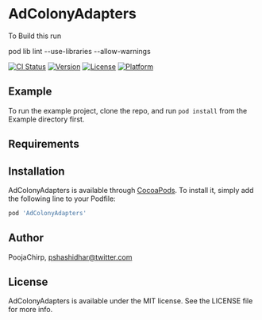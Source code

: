 # AdColonyAdapters

To Build this run

pod lib lint --use-libraries --allow-warnings

[![CI Status](http://img.shields.io/travis/PoojaChirp/AdColonyAdapters.svg?style=flat)](https://travis-ci.org/PoojaChirp/AdColonyAdapters)
[![Version](https://img.shields.io/cocoapods/v/AdColonyAdapters.svg?style=flat)](http://cocoapods.org/pods/AdColonyAdapters)
[![License](https://img.shields.io/cocoapods/l/AdColonyAdapters.svg?style=flat)](http://cocoapods.org/pods/AdColonyAdapters)
[![Platform](https://img.shields.io/cocoapods/p/AdColonyAdapters.svg?style=flat)](http://cocoapods.org/pods/AdColonyAdapters)

## Example

To run the example project, clone the repo, and run `pod install` from the Example directory first.

## Requirements

## Installation

AdColonyAdapters is available through [CocoaPods](http://cocoapods.org). To install
it, simply add the following line to your Podfile:

```ruby
pod 'AdColonyAdapters'
```

## Author

PoojaChirp, pshashidhar@twitter.com

## License

AdColonyAdapters is available under the MIT license. See the LICENSE file for more info.
